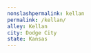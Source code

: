 ```yaml
---
﻿nonslashpermalink: kellan
permalink: /kellan/
alley: Kellan
city: Dodge City
state: Kansas
---
```

